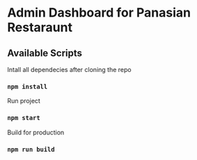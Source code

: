 # Admin Dashboard for Panasian Restaraunt

## Available Scripts

Intall all dependecies after cloning the repo

### `npm install`

Run project 

### `npm start`

Build for production

### `npm run build`
